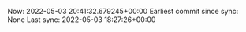Now: 2022-05-03 20:41:32.679245+00:00 Earliest commit since sync: None Last sync: 2022-05-03 18:27:26+00:00
